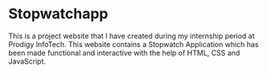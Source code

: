 # Stopwatchapp
This is a project website that I have created during my internship period at Prodigy InfoTech. This website contains a Stopwatch Application which has been made functional and interactive with the help of HTML, CSS and JavaScript.
